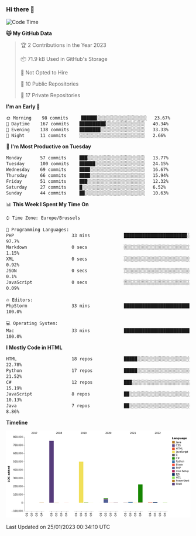 ### Hi there 👋

<!--START_SECTION:waka-->
![Code Time](http://img.shields.io/badge/Code%20Time-1%2C203%20hrs%2029%20mins-blue)

**🐱 My GitHub Data** 

> 🏆 2 Contributions in the Year 2023
 > 
> 📦 71.9 kB Used in GitHub's Storage 
 > 
> 🚫 Not Opted to Hire
 > 
> 📜 10 Public Repositories 
 > 
> 🔑 17 Private Repositories  
 > 
**I'm an Early 🐤** 

```text
🌞 Morning    98 commits     ██████░░░░░░░░░░░░░░░░░░░   23.67% 
🌆 Daytime    167 commits    ██████████░░░░░░░░░░░░░░░   40.34% 
🌃 Evening    138 commits    ████████░░░░░░░░░░░░░░░░░   33.33% 
🌙 Night      11 commits     ░░░░░░░░░░░░░░░░░░░░░░░░░   2.66%

```
📅 **I'm Most Productive on Tuesday** 

```text
Monday       57 commits     ███░░░░░░░░░░░░░░░░░░░░░░   13.77% 
Tuesday      100 commits    ██████░░░░░░░░░░░░░░░░░░░   24.15% 
Wednesday    69 commits     ████░░░░░░░░░░░░░░░░░░░░░   16.67% 
Thursday     66 commits     ████░░░░░░░░░░░░░░░░░░░░░   15.94% 
Friday       51 commits     ███░░░░░░░░░░░░░░░░░░░░░░   12.32% 
Saturday     27 commits     █░░░░░░░░░░░░░░░░░░░░░░░░   6.52% 
Sunday       44 commits     ██░░░░░░░░░░░░░░░░░░░░░░░   10.63%

```


📊 **This Week I Spent My Time On** 

```text
⌚︎ Time Zone: Europe/Brussels

💬 Programming Languages: 
PHP                      33 mins             ████████████████████████░   97.7% 
Markdown                 0 secs              ░░░░░░░░░░░░░░░░░░░░░░░░░   1.15% 
XML                      0 secs              ░░░░░░░░░░░░░░░░░░░░░░░░░   0.92% 
JSON                     0 secs              ░░░░░░░░░░░░░░░░░░░░░░░░░   0.1% 
JavaScript               0 secs              ░░░░░░░░░░░░░░░░░░░░░░░░░   0.09%

🔥 Editors: 
PhpStorm                 33 mins             █████████████████████████   100.0%

💻 Operating System: 
Mac                      33 mins             █████████████████████████   100.0%

```

**I Mostly Code in HTML** 

```text
HTML                     18 repos            █████░░░░░░░░░░░░░░░░░░░░   22.78% 
Python                   17 repos            █████░░░░░░░░░░░░░░░░░░░░   21.52% 
C#                       12 repos            ███░░░░░░░░░░░░░░░░░░░░░░   15.19% 
JavaScript               8 repos             ██░░░░░░░░░░░░░░░░░░░░░░░   10.13% 
Java                     7 repos             ██░░░░░░░░░░░░░░░░░░░░░░░   8.86%

```


**Timeline**

![Chart not found](https://raw.githubusercontent.com/guillaumedeplancke/guillaumedeplancke/main/charts/bar_graph.png) 


 Last Updated on 25/01/2023 00:34:10 UTC
<!--END_SECTION:waka-->
